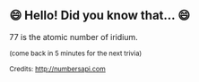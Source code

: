 ## 😄 Hello! Did you know that... 😄
77 is the atomic number of iridium.

<sup>(come back in 5 minutes for the next trivia)</sup>


<sup>Credits: http://numbersapi.com</sup>
